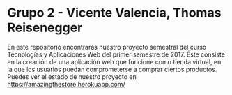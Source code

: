 # Grupo 2 - Vicente Valencia, Thomas Reisenegger

En este repositorio encontrarás nuestro proyecto semestral del curso Tecnologías y Aplicaciones Web del primer semestre de 2017. Éste consiste en la creación de una aplicación web que funcione como tienda virtual, en la que los usuarios puedan comprometerse a comprar ciertos productos.
Puedes ver el estado de nuestro proyecto en https://amazingthestore.herokuapp.com/
